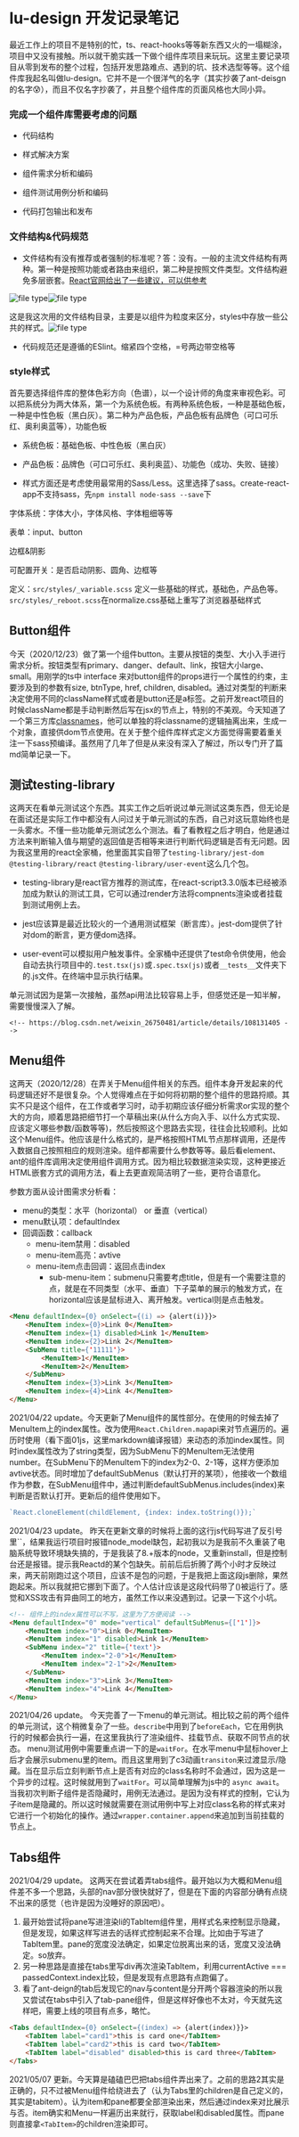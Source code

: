 # lu-design 开发记录笔记

最近工作上的项目不是特别的忙，ts、react-hooks等等新东西又火的一塌糊涂，项目中又没有接触。所以就干脆实践一下做个组件库项目来玩玩。这里主要记录项目从零到发布的整个过程，包括开发思路难点、遇到的坑、技术选型等等。这个组件库我起名叫做lu-design。它并不是一个很洋气的名字（其实抄袭了ant-deisgn的名字😰），而且不仅名字抄袭了，并且整个组件库的页面风格也大同小异。

### 完成一个组件库需要考虑的问题

- 代码结构

- 样式解决方案

- 组件需求分析和编码

- 组件测试用例分析和编码

- 代码打包输出和发布

### 文件结构&代码规范

- 文件结构有没有推荐或者强制的标准呢？答：没有。一般的主流文件结构有两种。第一种是按照功能或者路由来组织，第二种是按照文件类型。文件结构避免多层嵌套。[React官网给出了一些建议，可以供参考](https://react.docschina.org/docs/faq-structure.html)

 ![file type](./src/static/img/file1.png)![file type](./src/static/img/file2.png)

   这是我这次用的文件结构目录，主要是以组件为粒度来区分，styles中存放一些公共的样式。![file type](./src/static/img/file3.png)

- 代码规范还是遵循的ESlint。缩紧四个空格，=号两边带空格等

### style样式

首先要选择组件库的整体色彩方向（色谱），以一个设计师的角度来审视色彩。可以把系统分为两大体系，第一个为系统色板。有两种系统色板，一种是基础色板，一种是中性色板（黑白灰）。第二种为产品色板，产品色板有品牌色（可口可乐红、奥利奥蓝等），功能色板

- 系统色板：基础色板、中性色板（黑白灰）

- 产品色板：品牌色（可口可乐红、奥利奥蓝）、功能色（成功、失败、链接）

- 样式方面还是考虑使用最常用的Sass/Less。这里选择了sass。create-react-app不支持sass，先`npm install node-sass --save`下

字体系统：字体大小，字体风格、字体粗细等等

表单：input、button

边框&阴影

可配置开关：是否启动阴影、圆角、边框等

定义：`src/styles/_variable.scss` 定义一些基础的样式，基础色，产品色等。`src/styles/_reboot.scss`在normalize.css基础上重写了浏览器基础样式



## Button组件

今天（2020/12/23）做了第一个组件button。主要从按钮的类型、大小入手进行需求分析。按钮类型有primary、danger、default、link，按钮大小large、small。用刚学的ts中 interface 来对button组件的props进行一个属性的约束，主要涉及到的参数有size, btnType, href, children, disabled。通过对类型的判断来决定使用不同的className样式或者是button还是a标签。之前开发react项目的时候className都是手动判断然后写在jsx的节点上，特别的不美观。今天知道了一个第三方库[classnames](https://github.com/JedWatson/classnames)，他可以单独的将classname的逻辑抽离出来，生成一个对象，直接供dom节点使用。在关于整个组件库样式定义方面觉得需要着重关注一下sass预编译。虽然用了几年了但是从来没有深入了解过，所以专门开了篇md简单记录一下。



## 测试testing-library

这两天在看单元测试这个东西。其实工作之后听说过单元测试这类东西，但无论是在面试还是实际工作中都没有人问过关于单元测试的东西，自己对这玩意始终也是一头雾水。不懂一些功能单元测试怎么个测法。看了看教程之后才明白，他是通过方法来判断输入值与期望的返回值是否相等来进行判断代码逻辑是否有无问题。因为我这里用的react全家桶，他里面其实自带了`testing-library/jest-dom` `@testing-library/react` `@testing-library/user-event`这么几个包。

- testing-library是react官方推荐的测试库，在react-script3.3.0版本已经被添加成为默认的测试工具，它可以通过render方法将compnents渲染或者挂载到测试用例上去。

- jest应该算是最近比较火的一个通用测试框架（断言库）。jest-dom提供了针对dom的断言，更方便dom选择。

- user-event可以模拟用户触发事件。全家桶中还提供了test命令供使用，他会自动去执行项目中的`.test.tsx(js)`或`.spec.tsx(js)`或者`__tests__`文件夹下的.js文件。在终端中显示执行结果。

单元测试因为是第一次接触，虽然api用法比较容易上手，但感觉还是一知半解，需要慢慢深入了解。

`<!-- https://blog.csdn.net/weixin_26750481/article/details/108131405 -->`

## Menu组件

这两天（2020/12/28）在弄关于Menu组件相关的东西。组件本身开发起来的代码逻辑还好不是很复杂。个人觉得难点在于如何将初期的整个组件的思路捋顺。其实不只是这个组件，在工作或者学习时，动手初期应该仔细分析需求or实现的整个大的方向，顺着思路把细节打一个草稿出来(从什么方向入手、以什么方式实现、应该定义哪些参数/函数等等)，然后按照这个思路去实现，往往会比较顺利。比如这个Menu组件。他应该是什么格式的，是严格按照HTML节点那样调用，还是传入数据自己按照相应的规则渲染。组件都需要什么参数等等。最后看element、ant的组件库调用决定使用组件调用方式。因为相比较数据渲染实现，这种更接近HTML嵌套方式的调用方法，看上去更直观简洁明了一些，更符合语意化。

参数方面从设计图需求分析看：
- menu的类型：水平（horizontal） or 垂直（vertical）
- menu默认项：defaultIndex
- 回调函数：callback
  - menu-item禁用：disabled
  - menu-item高亮：avtive
  - menu-item点击回调：返回点击index
    - sub-menu-item：submenu只需要考虑title，但是有一个需要注意的点，就是在不同类型（水平、垂直）下子菜单的展示的触发方式，在horizontal应该是鼠标进入、离开触发。vertical则是点击触发。

```HTML
<Menu defaultIndex={0} onSelect={(i) => {alert(i)}}>
    <MenuItem index={0}>Link 0</MenuItem>
    <MenuItem index={1} disabled>Link 1</MenuItem>
    <MenuItem index={2}>Link 2</MenuItem>
    <SubMenu title={'11111'}>
        <MenuItem>1</MenuItem>
        <MenuItem>2</MenuItem>
    </SubMenu>
    <MenuItem index={3}>Link 3</MenuItem>
    <MenuItem index={4}>Link 4</MenuItem>
</Menu>
```

2021/04/22 update。今天更新了Menu组件的属性部分。在使用的时候去掉了MenuItem上的index属性。改为使用`React.Children.map`api来对节点遍历的。遍历时使用（看下面01js，这里markdown编译报错）来动态的添加index属性。同时index属性改为了string类型，因为SubMenu下的MenuItem无法使用number。在SubMenu下的MenuItem下的index为2-0、2-1等，这样方便添加avtive状态。同时增加了defaultSubMenus（默认打开的某项），他接收一个数组作为参数，在SubMenu组件中，通过判断defaultSubMenus.includes(index)来判断是否默认打开。更新后的组件使用如下。

```js
`React.cloneElement(childElement, {index: index.toString()});`
```

2021/04/23 update。 昨天在更新文章的时候将上面的这行js代码写进了反引号里``，结果我运行项目时报错node_model缺包，起初我以为是我前不久重装了电脑系统导致环境缺失搞的，于是我装了8.+版本的node，又重新install，但是控制台还是报错。提示我Reactd的某个包缺失。前前后后折腾了两个小时才反映过来，两天前刚跑过这个项目，应该不是包的问题，于是我把上面这段js删除，果然跑起来。所以我就把它挪到下面了。个人估计应该是这段代码带了()被运行了。感觉和XSS攻击有异曲同工的地方，虽然工作以来没遇到过。记录一下这个小坑。

```HTML
<!-- 组件上的index属性可以不写，这里为了方便阅读 -->
<Menu defaultIndex="0" mode="vertical" defaultSubMenus={['1']}>
    <MenuItem index="0">Link 0</MenuItem>
    <MenuItem index="1" disabled>Link 1</MenuItem>
    <SubMenu index="2" title={'text'}>
        <MenuItem index="2-0">1</MenuItem>
        <MenuItem index="2-1">2</MenuItem>
    </SubMenu>
    <MenuItem index="3">Link 3</MenuItem>
    <MenuItem index="4">Link 4</MenuItem>
</Menu>
```
2021/04/26 update。 今天完善了一下menu的单元测试。相比较之前的两个组件的单元测试，这个稍微复杂了一些。`describe`中用到了`beforeEach`，它在用例执行的时候都会执行一遍，在这里我执行了渲染组件、挂载节点、获取不同节点的状态。
menu测试用例中需要重点讲一下的是`waitFor`。在水平menu中鼠标hover上后才会展示submenu里的item。而且这里用到了c3动画`transiton`来过渡显示/隐藏。当在显示后立刻判断节点上是否有对应的class名称时不会通过，因为这是一个异步的过程。这时候就用到了`waitFor`。可以简单理解为js中的 `async await`。
当我初次判断子组件是否隐藏时，用例无法通过。是因为没有样式的控制，它认为子item是隐藏的。所以这时候就需要在测试用例中写上对应class名称的样式来对它进行一个初始化的操作。通过`wrapper.container.append`来追加到当前挂载的节点上。

## Tabs组件

2021/04/29 update。 这两天在尝试着弄tabs组件。最开始以为大概和Menu组件差不多一个思路，头部的nav部分很快就好了，但是在下面的内容部分确有点绕不出来的感觉（也许是因为没睡好的原因吧）。
1. 最开始尝试将pane写进渲染li的TabItem组件里，用样式名来控制显示隐藏，但是发现，如果这样写进去的话样式控制起来不合理。比如由于写进了TabItem里。pane的宽度没法确定，如果定位脱离出来的话，宽度又没法确定。so放弃。
2. 另一种思路是直接在tabs里写div再次渲染TabItem，利用currentActive === passedContext.index比较，但是发现有点思路有点跑偏了。
3. 看了ant-deign的tab后发现它的nav与content是分开两个容器渲染的所以我又尝试在tabs中引入了tab-pane组件，但是这样好像也不太对，今天就先这样吧，需要上线的项目有点多，略忙。

```HTML
<Tabs defaultIndex={0} onSelect={(index) => {alert(index)}}>
    <TabItem label="card1">this is card one</TabItem>
    <TabItem label="card2">this is card two</TabItem>
    <TabItem label="disabled" disabled>this is card three</TabItem>
</Tabs>
```

2021/05/07 更新。今天算是磕磕巴巴把tabs组件弄出来了。之前的思路2其实是正确的，只不过被Menu组件给绕进去了（认为Tabs里的children是自己定义的，其实是tabitem）。认为item和pane都要全部渲染出来，然后通过index来对比展示与否。item确实和Menu一样遍历出来就行，获取label和disabled属性。而pane则直接拿`<TabItem>`的children渲染即可。